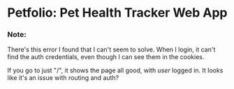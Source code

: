 # Petfolio: Pet Health Tracker Web App

### Note:

There's this error I found that I can't seem to solve. When I login, it can't find the auth credentials, even though
I can see them in the cookies.

If you go to just "/", it shows the page all good, with _user_ logged in. It looks like it's an issue with routing and auth?

